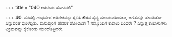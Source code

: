 +++
title = "040 ಆತುದಿದು ತೋಪಿನಲಿ"

+++
40. ವನದಲ್ಲಿ ಗಂಧರ್ವರ ಅತಿರೇಕವನ್ನು ಸೈರಿಸಿ ಕೌರವ ಸೈನ್ಯ ಮುಂದುವರಿಯಲು,  ಆಗಸವನ್ನು ತಲುಪಿತೋ ಎನ್ನುವಂತೆ ಧೂಳೆದ್ದಿತು. ಮನುಷ್ಯರಿಗೆ ಹೆದರಿಕೆ ಹೋಯಿತೇ ? ನಮ್ಮೊಂದಿಗೆ ಕಾದಲು ಬಂದರೇ ? ಎನ್ನುತ್ತ ಕಾಲಾಳುಗಳು ವಿಕ್ರಮವನ್ನು ಕೈಕೊಂಡು ಮುಂದೊತ್ತಿದರು.